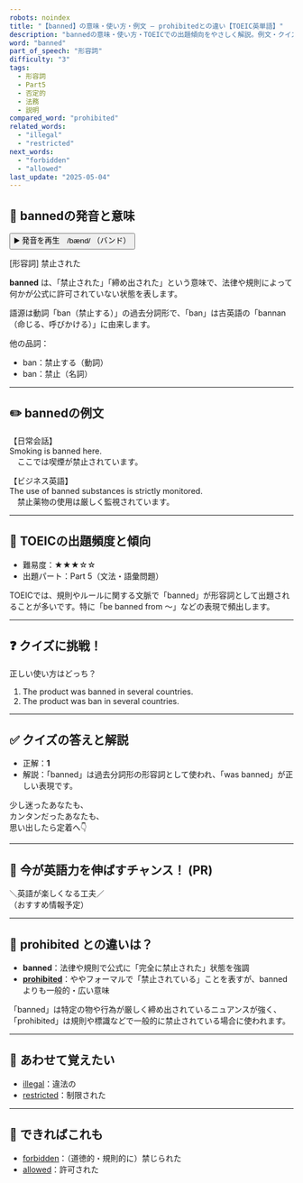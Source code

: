 ```yaml
---
robots: noindex
title: "【banned】の意味・使い方・例文 ― prohibitedとの違い【TOEIC英単語】"
description: "bannedの意味・使い方・TOEICでの出題傾向をやさしく解説。例文・クイズ付きでprohibitedとの違いもわかりやすく学べます。"
word: "banned"
part_of_speech: "形容詞"
difficulty: "3"
tags:
  - 形容詞
  - Part5
  - 否定的
  - 法務
  - 説明
compared_word: "prohibited"
related_words:
  - "illegal"
  - "restricted"
next_words:
  - "forbidden"
  - "allowed"
last_update: "2025-05-04"
---
```


## 🔰 bannedの発音と意味

<button class="play-audio" onclick="playTTS('banned')">
  <span class="play-audio-main">
    ▶️ 発音を再生　/bænd/
  </span>
  <span class="play-audio-sub">
    （バンド）
  </span>
</button>

[形容詞] 禁止された

**banned** は、「禁止された」「締め出された」という意味で、法律や規則によって何かが公式に許可されていない状態を表します。

語源は動詞「ban（禁止する）」の過去分詞形で、「ban」は古英語の「bannan（命じる、呼びかける）」に由来します。

他の品詞：  
- ban：禁止する（動詞）
- ban：禁止（名詞）

---

## ✏️ bannedの例文

【日常会話】  
Smoking is banned here.  
　ここでは喫煙が禁止されています。

【ビジネス英語】  
The use of banned substances is strictly monitored.  
　禁止薬物の使用は厳しく監視されています。

---

## 🎯 TOEICの出題頻度と傾向

- 難易度：★★★☆☆
- 出題パート：Part 5（文法・語彙問題）

TOEICでは、規則やルールに関する文脈で「banned」が形容詞として出題されることが多いです。特に「be banned from ～」などの表現で頻出します。

---

## ❓ クイズに挑戦！

正しい使い方はどっち？

1. The product was banned in several countries.  
2. The product was ban in several countries.

---

## ✅ クイズの答えと解説

- 正解：**1**
- 解説：「banned」は過去分詞形の形容詞として使われ、「was banned」が正しい表現です。

少し迷ったあなたも、  
カンタンだったあなたも、  
思い出したら定着へ👇️

---

## 🚀 今が英語力を伸ばすチャンス！ (PR)

<div class="info-center">
＼英語が楽しくなる工夫／<br>  
（おすすめ情報予定）
</div>

---

## 🤔  prohibited との違いは？

- **banned**：法律や規則で公式に「完全に禁止された」状態を強調
- **[prohibited](/prohibited)**：ややフォーマルで「禁止されている」ことを表すが、bannedよりも一般的・広い意味

「banned」は特定の物や行為が厳しく締め出されているニュアンスが強く、「prohibited」は規則や標識などで一般的に禁止されている場合に使われます。

---

## 🧩 あわせて覚えたい

- [illegal](/illegal)：違法の
- [restricted](/restricted)：制限された

---

## 📖 できればこれも

- [forbidden](/forbidden)：（道徳的・規則的に）禁じられた
- [allowed](/allowed)：許可された

<!-- cvid: aid12_bid25 -->

